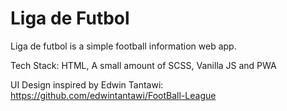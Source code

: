# Liga de Futbol
Liga de futbol is a simple football information web app.

Tech Stack: HTML, A small amount of SCSS, Vanilla JS and PWA

UI Design inspired by Edwin Tantawi: https://github.com/edwintantawi/FootBall-League

